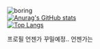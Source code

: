 ![boring](https://i.ytimg.com/vi/y5iXdP6jXpY/mqdefault.jpg)  
[![Anurag's GitHub stats](https://github-readme-stats.vercel.app/api?username=playteddypicker&show_icons=true&theme=synthwave)](https://github.com/anuraghazra/github-readme-stats)  
[![Top Langs](https://github-readme-stats.vercel.app/api/top-langs/?username=playteddypicker&layout=compact)](https://github.com/anuraghazra/github-readme-stats)

프로필 언젠가 꾸밀예정.. 언젠가는  
<!--
**playteddypicker/playteddypicker** is a ✨ _special_ ✨ repository because its `README.md` (this file) appears on your GitHub profile.

Here are some ideas to get you started:

- 🔭 I’m currently working on ...
- 🌱 I’m currently learning ...
- 👯 I’m looking to collaborate on ...
- 🤔 I’m looking for help with ...
- 💬 Ask me about ...
- 📫 How to reach me: ...
- 😄 Pronouns: ...
- ⚡ Fun fact: ...
-->
